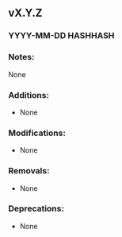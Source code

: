 ## vX.Y.Z
### YYYY-MM-DD HASHHASH
### Notes:
None
### Additions:
- None
### Modifications:
- None
### Removals:
- None
### Deprecations:
- None
